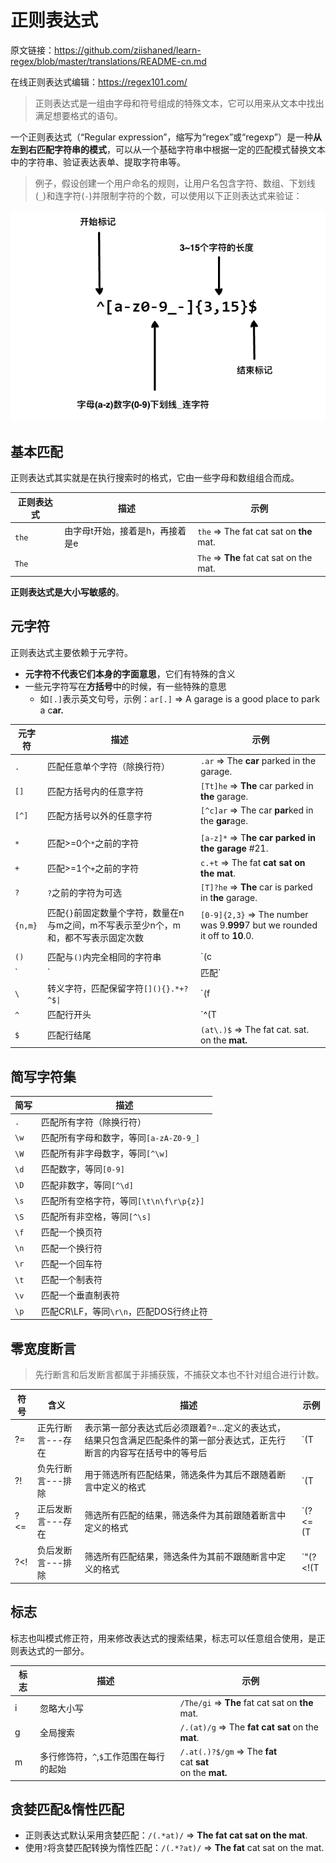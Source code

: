 # 正则表达式

原文链接：https://github.com/ziishaned/learn-regex/blob/master/translations/README-cn.md

在线正则表达式编辑：https://regex101.com/

> 正则表达式是一组由字母和符号组成的特殊文本，它可以用来从文本中找出满足想要格式的语句。

一个正则表达式（“Regular expression”，缩写为“regex”或“regexp”）是一种**从左到右匹配字符串的模式**，可以从一个基础字符串中根据一定的匹配模式替换文本中的字符串、验证表达表单、提取字符串等。

> 例子，假设创建一个用户命名的规则，让用户名包含字符、数组、下划线(`_`)和连字符(`-`)并限制字符的个数，可以使用以下正则表达式来验证：

![images](/docs/images/regexp-cn.png)

## 基本匹配

正则表达式其实就是在执行搜索时的格式，它由一些字母和数组组合而成。

| 正则表达式|描述|示例|
|---|---|---|
|`the`|由字母t开始，接着是h，再接着是e|`the` => The fat cat sat on **the** mat.|
|`The`||`The` => **The** fat cat sat on the mat.|

**正则表达式是大小写敏感的**。

## 元字符

正则表达式主要依赖于元字符。

- **元字符不代表它们本身的字面意思**，它们有特殊的含义
- 一些元字符写在**方括号**中的时候，有一些特殊的意思
  - 如`[.]`表示英文句号，示例：`ar[.]` => A garage is a good place to park a c**ar.**

|元字符|描述|示例|
|---|---|---|
|`.`|匹配任意单个字符（除换行符）|`.ar` => The **car** parked in the garage.|
|`[]`|匹配方括号内的任意字符|`[Tt]he` => **The** car parked in **the** garage.|
|`[^]`|匹配方括号以外的任意字符|`[^c]ar` => The car **par**ked in the **gar**age.|
||||
|`*`|匹配>=0个`*`之前的字符|`[a-z]*` => T**he car parked in the garage** #21.
|`+`|匹配>=1个`+`之前的字符|`c.+t` => The fat **cat sat on the mat**.
|`?`|`?`之前的字符为可选|`[T]?he` => **The** car is parked in t**he** garage.
|`{n,m}`|匹配`{}`前固定数量个字符，数量在n与m之间，m不写表示至少n个，m和，都不写表示固定次数|`[0-9]{2,3}` => The number was 9.**999**7 but we rounded it off to **10**.0.
||||
|`()`|匹配与`()`内完全相同的字符串|`(c|g|p)ar` => The **car** is **par**ked in the **gar**age.
|`|`|匹配`|`左右的字符|`(T|t)he|car` => **The** **car** is parked in **the** garage.
|`\`|转义字符，匹配保留字符`[](){}.*+?^$\|`|`(f|c|m)at\.?` => The **fat** **cat** sat on the **mat.**
|`^`|匹配行开头|`^(T|t)he` => **The** car is parked in the garage.
|`$`|匹配行结尾|`(at\.)$` => The fat cat. sat. on the **mat.**

## 简写字符集

|简写|描述|
|---|---|
|`.`|匹配所有字符（除换行符）|
|`\w`|匹配所有字母和数字，等同`[a-zA-Z0-9_]`|
|`\W`|匹配所有非字母数字，等同`[^\w]`|
|`\d`|匹配数字，等同`[0-9]`|
|`\D`|匹配非数字，等同`[^\d]`|
|`\s`|匹配所有空格字符，等同`[\t\n\f\r\p{z}]`|
|`\S`|匹配所有非空格，等同`[^\s]`|
|`\f`|匹配一个换页符|
|`\n`|匹配一个换行符|
|`\r`|匹配一个回车符|
|`\t`|匹配一个制表符|
|`\v`|匹配一个垂直制表符|
|`\p`|匹配CR\LF，等同`\r\n`，匹配DOS行终止符|

## 零宽度断言

> 先行断言和后发断言都属于非捕获簇，不捕获文本也不针对组合进行计数。

|符号|含义|描述|示例
|---|---|---|---|
|?=|正先行断言---存在|表示第一部分表达式后必须跟着?=...定义的表达式，结果只包含满足匹配条件的第一部分表达式，正先行断言的内容写在括号中的等号后|`(T|t)he(?=\sfat)` => **The** fat cat sat on the mat.|
|?!|负先行断言---排除|用于筛选所有匹配结果，筛选条件为其后不跟随着断言中定义的格式|`(T|t)he(?!\sfat)` => The fat cat sat on **the** mat.|
|?<=|正后发断言---存在|筛选所有匹配的结果，筛选条件为其前跟随着断言中定义的格式|`(?<=(T|t)he\s)(fat|mat)` => The **fat** cat sat on the **mat**.|
|?<!|负后发断言---排除|筛选所有匹配结果，筛选条件为其前不跟随断言中定义的格式|`"(?<!(T|t)he\s)(cat)` => The cat sat on **cat**.|

## 标志

标志也叫模式修正符，用来修改表达式的搜索结果，标志可以任意组合使用，是正则表达式的一部分。

|标志|描述|示例
|---|---|---|
|i|忽略大小写|`/The/gi` => **The** fat cat sat on **the** mat.|
|g|全局搜索|`/.(at)/g` => The **fat cat sat** on the **mat**.|
|m|多行修饰符，`^`,`$`工作范围在每行的起始|`/.at(.)?$/gm` => The **fat** <br> cat **sat**  <br> on the **mat.**|

## 贪婪匹配&惰性匹配

- 正则表达式默认采用贪婪匹配：`/(.*at)/` => **The fat cat sat on the mat**.
- 使用`?`将贪婪匹配转换为惰性匹配：`/(.*?at)/` => **The fat** cat sat on the mat.
